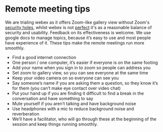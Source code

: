 # Remote meeting tips

We are trialing webex as it offers Zoom-like gallery view without Zoom's [security holes](https://www.cvedetails.com/cve/CVE-2004-0680/), whilst webex is not [perfect](https://www.cvedetails.com/cve/CVE-2018-0103/) it's as a reasonable balance of security and usability. Feedback on its effectiveness is welcome. We use google docs to manage topics, because it’s easy to use and most people have experience of it. These tips make the remote meetings run more smoothly.

* Find a good internet connection
* One person / one computer, it’s easier if everyone is on the same footing
* Add your name when you sign in to zoom so people can address you
* Set zoom to gallery view, so you can see everyone at the same time
* Keep your video camera on so everyone can see you
* Say someone’s name if you are asking them a question, so they know it’s for them (you can’t make eye contact over video chat)
* Put your hand up if you are finding it difficult to find a break in the conversation and have something to say
* Mute yourself if you aren’t talking and have background noise
* Use headphones with a mic to reduce background noise and reverberation
* We’ll have a facilitator, who will go through these at the beginning of the session and keep things running smoothly.

